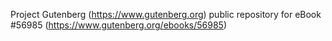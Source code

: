 Project Gutenberg (https://www.gutenberg.org) public repository for
eBook #56985 (https://www.gutenberg.org/ebooks/56985)
